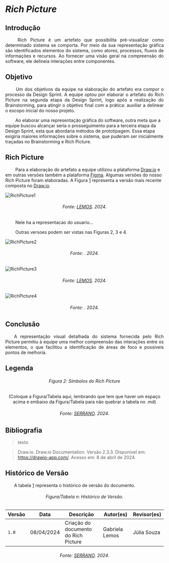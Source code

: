 # ***Rich Picture***

## **Introdução**
<p align="justify">
&emsp;&emsp; Rich Picture é um artefato que possibilita pré-visualizar como determinado sistema se comporta. Por meio da sua representação gráfica são identificados elementos do sistema, como atores, processos, fluxos de informações e recursos. Ao fornecer uma visão geral na compreensão do software, ele delineia interações entre componentes.
</p>

## **Objetivo**
<p align="justify">
&emsp;&emsp; Um dos objetivos da equipe na elaboração do artefato era compor o processo da Design Sprint. A equipe optou por elaborar o artefato do Rich Picture na segunda etapa da Design Sprint, logo após a realização do Brainstorming, para atingir o objetivo final com a prática: auxiliar a delinear o escopo inicial do nosso projeto.

&emsp;&emsp; Ao elaborar uma representação gráfica do software, outra meta que a equipe buscou alcançar seria o prosseguimento para a terceira etapa da Design Sprint, esta que abordaria métodos de prototipagem. Essa etapa exigiria maiores informações sobre o sistema, que puderam ser inicialmente traçadas no Brainstorming e Rich Picture.


</p>

## **Rich Picture**

&emsp;&emsp; Para a elaboração do artefato a equipe utilizou a plataforma [Draw.io](https://www.drawio.com/) e em outras versões também a plataforma [Figma](https://www.figma.com/). Algumas versões do nosso Rich Picture foram elaboradas. A Figura [1](#Rich-Picture) representa a versão mais recente composta no [Draw.io](https://www.drawio.com/).

![RichPicture1](https://i.ibb.co/LC0hyqf/Rich-Picture.jpg)<h6 align="center">Fonte: <a href="https://github.com/heylisten64">LEMOS</a>. 2024.</h6>

&emsp;&emsp; Nele ha a representacao do usuario...

&emsp;&emsp; Outras versoes podem ser vistas nas Figuras 2, 3 e 4.

![RichPicture2](https://i.ibb.co/0KbJjWk/r2.png)<h6 align="center">Fonte: <a href="https://github.com/"></a>. 2024.</h6>
![RichPicture3](https://i.ibb.co/gtMnZ1N/r3.jpg)<h6 align="center">Fonte: <a href="https://github.com/heylisten64">LEMOS</a>. 2024.</h6>

![RichPicture4](https://i.ibb.co/pLh601v/r4.png)<h6 align="center">Fonte: <a href="https://github.com/"></a>. 2024.</h6>


## **Conclusão**
<p align="justify">
&emsp;&emsp;A representação visual detalhada do sistema fornecida pelo Rich Picture permitiu à equipe uma melhor compreensão das interações entre os elementos, o que facilitou a identificação de áreas de foco e possíveis pontos de melhoria.
</p>

## **Legenda**

<h6 align="center">Figura 2: Símbolos do Rich Picture</h6>
<div align="center">
  
(Coloque a Figura/Tabela aqui, lembrando que tem que haver um espaço acima e embaixo da Figura/Tabela para não quebrar a tabela no .md)

</div>
<h6 align="center">Fonte: <a href="https://github.com/UnBArqDsw2024-1/RepositoryTemplate">SERRANO</a>. 2024.</h6>

## **Bibliografia**

> texto

> Draw.io. Draw.io Documentation. Versão 2.3.3. Disponível em: https://drawio-app.com/. Acesso em: 8 de abril de 2024.

## **Histórico de Versão**

&emsp;&emsp;A tabela [1](#Histórico-de-Versão) representa o histórico de versão do documento.


<h6 align="center">Figura/Tabela n: Histórico de Versão.</h6>
<div align="center">

| Versão | Data      | Descrição                                   | Autor(es) | Revisor(es) |
| ------ | --------- | ------------------------------------------- | --------- | ---------- |
| `1.0`  | 08/04/2024| Criação do documento do Rich Picture  | Gabriela Lemos    | Júlia Souza      |

</div>
<h6 align="center">Fonte: <a href="https://github.com/UnBArqDsw2024-1/RepositoryTemplate">SERRANO</a>. 2024.</h6>
